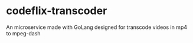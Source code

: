 # codeflix-transcoder
An microservice made with GoLang designed for transcode videos in mp4 to mpeg-dash
